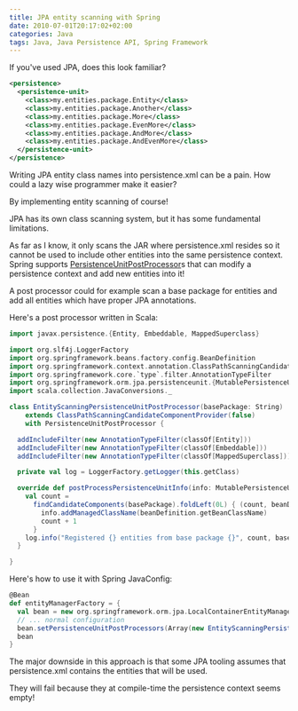 ```yaml
---
title: JPA entity scanning with Spring
date: 2010-07-01T20:17:02+02:00
categories: Java
tags: Java, Java Persistence API, Spring Framework
---
```


If you've used JPA, does this look familiar?

```xml
<persistence>
  <persistence-unit>
    <class>my.entities.package.Entity</class>
    <class>my.entities.package.Another</class>
    <class>my.entities.package.More</class>
    <class>my.entities.package.EvenMore</class>
    <class>my.entities.package.AndMore</class>
    <class>my.entities.package.AndEvenMore</class>
  </persistence-unit>
</persistence>
```

Writing JPA entity class names into persistence.xml can be a pain. How could a <span class="line-through">lazy</span> wise programmer make it easier?

By implementing entity scanning of course!

JPA has its own class scanning system, but it has some fundamental limitations.

As far as I know, it only scans the JAR where persistence.xml resides so it cannot be used to include other entities into the same persistence context. Spring supports [PersistenceUnitPostProcessor](http://static.springsource.org/spring/docs/3.0.x/javadoc-api/org/springframework/orm/jpa/persistenceunit/PersistenceUnitPostProcessor.html)s that can modify a persistence context and add new entities into it!

A post processor could for example scan a base package for entities and add all entities which have proper JPA annotations.

Here's a post processor written in Scala:

```scala
import javax.persistence.{Entity, Embeddable, MappedSuperclass}

import org.slf4j.LoggerFactory
import org.springframework.beans.factory.config.BeanDefinition
import org.springframework.context.annotation.ClassPathScanningCandidateComponentProvider
import org.springframework.core.`type`.filter.AnnotationTypeFilter
import org.springframework.orm.jpa.persistenceunit.{MutablePersistenceUnitInfo, PersistenceUnitPostProcessor}
import scala.collection.JavaConversions._

class EntityScanningPersistenceUnitPostProcessor(basePackage: String)
    extends ClassPathScanningCandidateComponentProvider(false)
    with PersistenceUnitPostProcessor {

  addIncludeFilter(new AnnotationTypeFilter(classOf[Entity]))
  addIncludeFilter(new AnnotationTypeFilter(classOf[Embeddable]))
  addIncludeFilter(new AnnotationTypeFilter(classOf[MappedSuperclass]))

  private val log = LoggerFactory.getLogger(this.getClass)

  override def postProcessPersistenceUnitInfo(info: MutablePersistenceUnitInfo) {
    val count =
      findCandidateComponents(basePackage).foldLeft(0L) { (count, beanDefinition) =&gt;
        info.addManagedClassName(beanDefinition.getBeanClassName)
        count + 1
      }
    log.info("Registered {} entities from base package {}", count, basePackage)
  }

}
```

Here's how to use it with Spring JavaConfig:

```scala
@Bean
def entityManagerFactory = {
  val bean = new org.springframework.orm.jpa.LocalContainerEntityManagerFactoryBean
  // ... normal configuration
  bean.setPersistenceUnitPostProcessors(Array(new EntityScanningPersistenceUnitPostProcessor("my.entities.package")))
  bean
}
```

The major downside in this approach is that some JPA tooling assumes that persistence.xml contains the entities that will be used.

They will fail because they at compile-time the persistence context seems empty!
